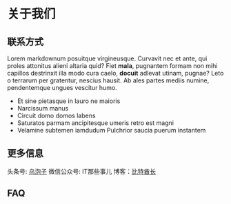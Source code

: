 # 关于我们

## 联系方式

Lorem markdownum posuitque virgineusque. Curvavit nec et ante, qui proles
attonitus alieni altaria quid? Fiet **mala**, pugnantem formam non mihi capillos
destrinxit illa modo cura caelo, **docuit** adlevat utinam, pugnae? Leto o
terrarum per gratentur, nescius hausit. Ab ales partes mediis numine,
pendentemque ungues vescitur humo.

- Et sine pietasque in lauro ne maioris
- Narcissum manus
- Circuit domo domos labens
- Saturatos parmam ancipitesque umeris retro est magni
- Velamine subtemen iamdudum Pulchrior saucia puerum instantem

## 更多信息

头条号: [乌泡子](https://www.toutiao.com/c/user/3374838388/)
微信公众号: IT那些事儿
博客：[比特酋长](http://huhongjun.blogspot.com/)

## FAQ
